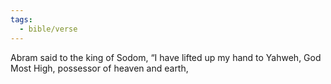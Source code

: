 ```yaml
---
tags:
  - bible/verse
---
```

Abram said to the king of Sodom, “I have lifted up my hand to Yahweh, God Most High, possessor of heaven and earth,
